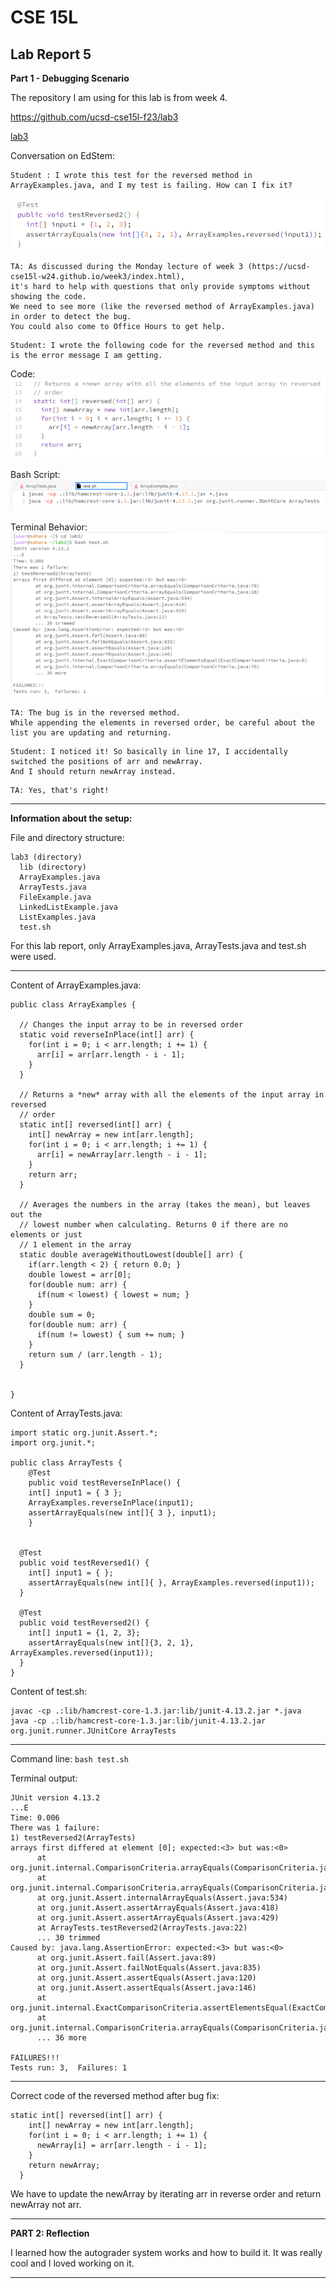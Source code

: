 # CSE 15L
## Lab Report 5

**Part 1 - Debugging Scenario**

The repository I am using for this lab is from week 4.

https://github.com/ucsd-cse15l-f23/lab3

[lab3](https://github.com/ucsd-cse15l-f23/lab3)

Conversation on EdStem:

```
Student : I wrote this test for the reversed method in ArrayExamples.java, and I my test is failing. How can I fix it?
```

![Image](Screenshot%202024-03-11%20213836.png)

```
TA: As discussed during the Monday lecture of week 3 (https://ucsd-cse15l-w24.github.io/week3/index.html),
it's hard to help with questions that only provide symptoms without showing the code.
We need to see more (like the reversed method of ArrayExamples.java) in order to detect the bug.
You could also come to Office Hours to get help.
```

```
Student: I wrote the following code for the reversed method and this is the error message I am getting.
```
Code:
![Image](Screenshot%202024-03-11%20220050.png)

Bash Script:
![Image](Screenshot%202024-03-11%20220159.png)

Terminal Behavior:
![Image](Screenshot%202024-03-11%20220541.png)

```
TA: The bug is in the reversed method.
While appending the elements in reversed order, be careful about the list you are updating and returning.
```

```
Student: I noticed it! So basically in line 17, I accidentally switched the positions of arr and newArray.
And I should return newArray instead.
```

```
TA: Yes, that's right!
```

***

**Information about the setup:**

File and directory structure:

```
lab3 (directory)
  lib (directory)
  ArrayExamples.java
  ArrayTests.java
  FileExample.java
  LinkedListExample.java
  ListExamples.java
  test.sh
```
For this lab report, only ArrayExamples.java, ArrayTests.java and test.sh were used.

***

Content of ArrayExamples.java:
```
public class ArrayExamples {

  // Changes the input array to be in reversed order
  static void reverseInPlace(int[] arr) {
    for(int i = 0; i < arr.length; i += 1) {
      arr[i] = arr[arr.length - i - 1];
    }
  }

  // Returns a *new* array with all the elements of the input array in reversed
  // order
  static int[] reversed(int[] arr) {
    int[] newArray = new int[arr.length];
    for(int i = 0; i < arr.length; i += 1) {
      arr[i] = newArray[arr.length - i - 1];
    }
    return arr;
  }

  // Averages the numbers in the array (takes the mean), but leaves out the
  // lowest number when calculating. Returns 0 if there are no elements or just
  // 1 element in the array
  static double averageWithoutLowest(double[] arr) {
    if(arr.length < 2) { return 0.0; }
    double lowest = arr[0];
    for(double num: arr) {
      if(num < lowest) { lowest = num; }
    }
    double sum = 0;
    for(double num: arr) {
      if(num != lowest) { sum += num; }
    }
    return sum / (arr.length - 1);
  }


}
```

Content of ArrayTests.java:
```
import static org.junit.Assert.*;
import org.junit.*;

public class ArrayTests {
	@Test 
	public void testReverseInPlace() {
    int[] input1 = { 3 };
    ArrayExamples.reverseInPlace(input1);
    assertArrayEquals(new int[]{ 3 }, input1);
	}


  @Test
  public void testReversed1() {
    int[] input1 = { };
    assertArrayEquals(new int[]{ }, ArrayExamples.reversed(input1));
  }

  @Test
  public void testReversed2() {
    int[] input1 = {1, 2, 3};
    assertArrayEquals(new int[]{3, 2, 1}, ArrayExamples.reversed(input1));
  }
}
```

Content of test.sh:
```
javac -cp .:lib/hamcrest-core-1.3.jar:lib/junit-4.13.2.jar *.java
java -cp .:lib/hamcrest-core-1.3.jar:lib/junit-4.13.2.jar org.junit.runner.JUnitCore ArrayTests
```

***

Command line:
`bash test.sh`

Terminal output:

```
JUnit version 4.13.2
...E
Time: 0.006
There was 1 failure:
1) testReversed2(ArrayTests)
arrays first differed at element [0]; expected:<3> but was:<0>
      at org.junit.internal.ComparisonCriteria.arrayEquals(ComparisonCriteria.java:78)
      at org.junit.internal.ComparisonCriteria.arrayEquals(ComparisonCriteria.java:28)
      at org.junit.Assert.internalArrayEquals(Assert.java:534)
      at org.junit.Assert.assertArrayEquals(Assert.java:418)
      at org.junit.Assert.assertArrayEquals(Assert.java:429)
      at ArrayTests.testReversed2(ArrayTests.java:22)
      ... 30 trimmed
Caused by: java.lang.AssertionError: expected:<3> but was:<0>
      at org.junit.Assert.fail(Assert.java:89)
      at org.junit.Assert.failNotEquals(Assert.java:835)
      at org.junit.Assert.assertEquals(Assert.java:120)
      at org.junit.Assert.assertEquals(Assert.java:146)
      at org.junit.internal.ExactComparisonCriteria.assertElementsEqual(ExactComparisonCriteria.java:8)
      at org.junit.internal.ComparisonCriteria.arrayEquals(ComparisonCriteria.java:76)
      ... 36 more

FAILURES!!!
Tests run: 3,  Failures: 1
```

***

Correct code of the reversed method after bug fix:

```
static int[] reversed(int[] arr) {
    int[] newArray = new int[arr.length];
    for(int i = 0; i < arr.length; i += 1) {
      newArray[i] = arr[arr.length - i - 1];
    }
    return newArray;
  }
```

We have to update the newArray by iterating arr in reverse order and return newArray not arr.

***

**PART 2: Reflection**

I learned how the autograder system works and how to build it. It was really cool and I loved working on it.

***
